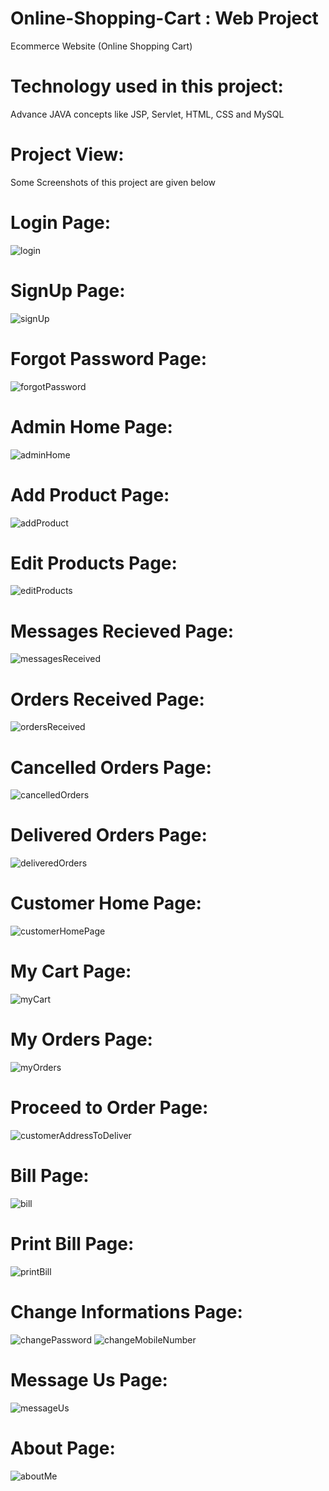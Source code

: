 # Online-Shopping-Cart : Web Project
Ecommerce Website (Online Shopping Cart)

# Technology used in this project:
Advance JAVA concepts like JSP, Servlet, HTML, CSS and MySQL

# Project View:
Some Screenshots of this project are given below

# Login Page:
![login](https://github.com/user-attachments/assets/f4660fd9-5483-4607-a88d-ef721730eb3d)

# SignUp Page:
![signUp](https://github.com/user-attachments/assets/18e51131-5d88-42ee-a6ea-5021bc921d92)

# Forgot Password Page:
![forgotPassword](https://github.com/user-attachments/assets/98467ac9-88d2-4af5-8da0-8091314a9412)

# Admin Home Page:
![adminHome](https://github.com/user-attachments/assets/dac73b1c-125a-49ef-92ab-ad502f582017)

# Add Product Page:
![addProduct](https://github.com/user-attachments/assets/5bd7a0da-90cb-48f7-91c2-e45a4acd1461)

# Edit Products Page:
![editProducts](https://github.com/user-attachments/assets/fd17b5d6-5f92-4012-8e6c-298b79a196e2)

# Messages Recieved Page:
![messagesReceived](https://github.com/user-attachments/assets/ed9e483d-62ab-49a9-8b83-5d134b091e9a)

# Orders Received Page:
![ordersReceived](https://github.com/user-attachments/assets/879da822-42de-4f7b-9edf-65a67b5ebeaf)

# Cancelled Orders Page:
![cancelledOrders](https://github.com/user-attachments/assets/711c8c01-7f94-45fb-8d6e-44f295cf8e11)

# Delivered Orders Page:
![deliveredOrders](https://github.com/user-attachments/assets/5152c037-17a1-4306-b080-5917812c6811)

# Customer Home Page:
![customerHomePage](https://github.com/user-attachments/assets/80c34b1a-e443-4f5c-953f-d0a41433d7bf)

# My Cart Page:
![myCart](https://github.com/user-attachments/assets/751d1ee4-98cf-455a-8c2e-2da68cee9ca1)

# My Orders Page:
![myOrders](https://github.com/user-attachments/assets/6644a45e-73f0-4cb0-b577-1bf19d6177d8)

# Proceed to Order Page:
![customerAddressToDeliver](https://github.com/user-attachments/assets/4b1d3f3d-d062-40c4-80e7-8f734bd627e5)

# Bill Page:
![bill](https://github.com/user-attachments/assets/0f722e19-fb87-4528-862d-a5406ac64fd0)

# Print Bill Page:
![printBill](https://github.com/user-attachments/assets/fcfdec3e-67a5-4a46-adfc-a87845a1bf55)

# Change Informations Page:
![changePassword](https://github.com/user-attachments/assets/fbfce41f-648b-4699-a2cd-a4456ed3c15a)
![changeMobileNumber](https://github.com/user-attachments/assets/d3ba6fbb-cbbb-4414-a7fc-d6055cd1aef7)

# Message Us Page:
![messageUs](https://github.com/user-attachments/assets/6258955c-cf4e-429b-9b1d-63f72331d90f)

# About Page:
![aboutMe](https://github.com/user-attachments/assets/86943a17-7858-40e6-a912-e58cd56a7eb4)


